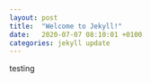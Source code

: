 ```yaml
---
layout: post
title:  "Welcome to Jekyll!"
date:   2020-07-07 08:10:01 +0100
categories: jekyll update
---
```


testing